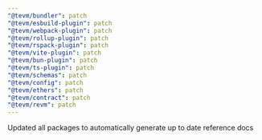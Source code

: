 ```yaml
---
"@tevm/bundler": patch
"@tevm/esbuild-plugin": patch
"@tevm/webpack-plugin": patch
"@tevm/rollup-plugin": patch
"@tevm/rspack-plugin": patch
"@tevm/vite-plugin": patch
"@tevm/bun-plugin": patch
"@tevm/ts-plugin": patch
"@tevm/schemas": patch
"@tevm/config": patch
"@tevm/ethers": patch
"@tevm/contract": patch
"@tevm/revm": patch
---
```


Updated all packages to automatically generate up to date reference docs
